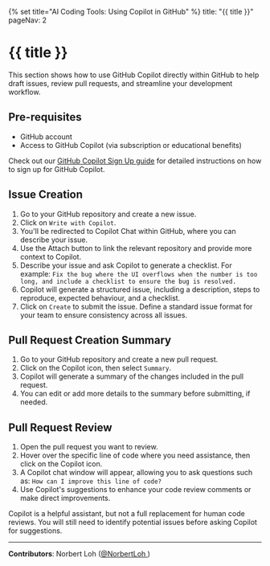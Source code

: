 {% set title="AI Coding Tools: Using Copilot in GitHub" %}
<frontmatter>
  title: "{{ title }}"
  pageNav: 2
</frontmatter>

<include src="../common/common-fragments.md#wip-warning" />

# {{ title }}

This section shows how to use GitHub Copilot directly within GitHub to help draft issues, review pull requests, and streamline your development workflow.

## Pre-requisites

* GitHub account
* Access to GitHub Copilot (via subscription or educational benefits)

Check out our [GitHub Copilot Sign Up guide](vscCopilot.html#signing-up-for-github-copilot) for detailed instructions on how to sign up for GitHub Copilot.

## Issue Creation

1. Go to your GitHub repository and create a new issue.
1. Click on `Write with Copilot`.<br>
   <pic src="images/githubCopilot/writeWithCopilot.png" width="400" />
1. You'll be redirected to Copilot Chat within GitHub, where you can describe your issue.
1. Use the Attach button to link the relevant repository and provide more context to Copilot.
1. Describe your issue and ask Copilot to generate a checklist. For example: `Fix the bug where the UI overflows when the number is too long, and include a checklist to ensure the bug is resolved.`<br>
   <pic src="images/githubCopilot/issueChat.png" width="400" />
1. Copilot will generate a structured issue, including a description, steps to reproduce, expected behaviour, and a checklist.<br>
   <pic src="images/githubCopilot/generatedIssue.png" width="400" />
1. Click on `Create` to submit the issue.
   <box type="tip" seamless>
   Define a standard issue format for your team to ensure consistency across all issues.
   </box>

## Pull Request Creation Summary

1. Go to your GitHub repository and create a new pull request.
1. Click on the Copilot icon, then select `Summary`.<br>
   <pic src="images/githubCopilot/prSummary.png" width="400" />
1. Copilot will generate a summary of the changes included in the pull request.
1. You can edit or add more details to the summary before submitting, if needed.

## Pull Request Review

1. Open the pull request you want to review.
1. Hover over the specific line of code where you need assistance, then click on the Copilot icon.<br>
   <pic src="images/githubCopilot/prReview.png" width="600" />
1. A Copilot chat window will appear, allowing you to ask questions such as: `How can I improve this line of code?`
1. Use Copilot's suggestions to enhance your code review comments or make direct improvements.

<box type="tip" seamless>

Copilot is a helpful assistant, but not a full replacement for human code reviews. You will still need to identify potential issues before asking Copilot for suggestions.
</box>


---

**Contributors**: Norbert Loh ([@NorbertLoh ](https://github.com/NorbertLoh ))

